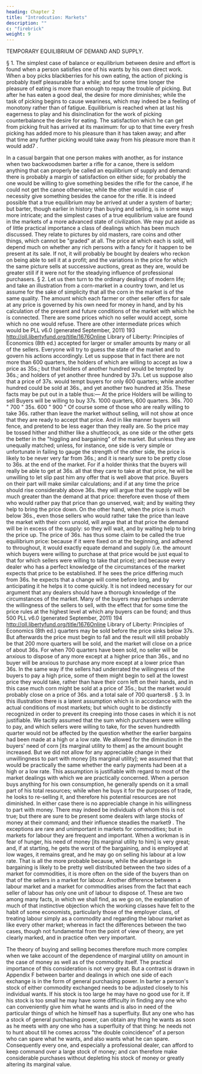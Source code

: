 ```yaml
---
heading: Chapter 2
title: "Introdcution: Markets"
description: ""
c: "firebrick"
weight: 9
---
```



TEMPORARY EQUILIBRIUM OF DEMAND AND SUPPLY.

§ 1. The simplest case of balance or equilibrium between desire and effort is found
when a person satisfies one of his wants by his own direct work. When a boy picks
blackberries for his own eating, the action of picking is probably itself pleasurable for
a while; and for some time longer the pleasure of eating is more than enough to repay
the trouble of picking. But after he has eaten a good deal, the desire for more
diminishes; while the task of picking begins to cause weariness, which may indeed be
a feeling of monotony rather than of fatigue. Equilibrium is reached when at last his
eagerness to play and his disinclination for the work of picking counterbalance the
desire for eating. The satisfaction which he can get from picking fruit has arrived at its
maximum: for up to that time every fresh picking has added more to his pleasure than
it has taken away; and after that time any further picking would take away from his
pleasure more than it would add7 .

In a casual bargain that one person makes with another, as for instance when two
backwoodsmen barter a rifle for a canoe, there is seldom anything that can properly
be called an equilibrium of supply and demand: there is probably a margin of
satisfaction on either side; for probably the one would be willing to give something
besides the rifle for the canoe, if he could not get the canoe otherwise; while the other
would in case of necessity give something besides the canoe for the rifle.
It is indeed possible that a true equilibrium may be arrived at under a system of barter;
but barter, though earlier in history than buying and selling, is in some ways more
intricate; and the simplest cases of a true equilibrium value are found in the markets
of a more advanced state of civilization.
We may put aside as of little practical importance a class of dealings which has been
much discussed. They relate to pictures by old masters, rare coins and other things,
which cannot be "graded" at all. The price at which each is sold, will depend much on
whether any rich persons with a fancy for it happen to be present at its sale. If not, it
will probably be bought by dealers who reckon on being able to sell it at a profit; and
the variations in the price for which the same picture sells at successive auctions,
great as they are, would be greater still if it were not for the steadying influence of
professional purchasers.
§ 2. Let us then turn to the ordinary dealings of modern life; and take an illustration
from a corn-market in a country town, and let us assume for the sake of simplicity that
all the corn in the market is of the same quality. The amount which each farmer or
other seller offers for sale at any price is governed by his own need for money in
hand, and by his calculation of the present and future conditions of the market with
which he is connected. There are some prices which no seller would accept, some
which no one would refuse. There are other intermediate prices which would be
PLL v6.0 (generated September, 2011)
193
http://oll.libertyfund.org/title/1676Online Library of Liberty: Principles of Economics (8th ed.)
accepted for larger or smaller amounts by many or all of the sellers. Everyone will try
to guess the state of the market and to govern his actions accordingly. Let us suppose
that in fact there are not more than 600 quarters, the holders of which are willing to
accept as low a price as 35s.; but that holders of another hundred would be tempted
by 36s.; and holders of yet another three hundred by 37s. Let us suppose also that a
price of 37s. would tempt buyers for only 600 quarters; while another hundred could
be sold at 36s., and yet another two hundred at 35s. These facts may be put out in a
table thus:—
At the price Holders will be willing to sell Buyers will be willing to buy
37s.
1000 quarters,
600 quarters.
36s.
700 "
700 "
35s.
600 "
900 "
Of course some of those who are really willing to take 36s. rather than leave the
market without selling, will not show at once that they are ready to accept that price.
And in like manner buyers will fence, and pretend to be less eager than they really
are. So the price may be tossed hither and thither like a shuttlecock, as one side or the
other gets the better in the "higgling and bargaining" of the market. But unless they
are unequally matched; unless, for instance, one side is very simple or unfortunate in
failing to gauge the strength of the other side, the price is likely to be never very far
from 36s.; and it is nearly sure to be pretty close to 36s. at the end of the market. For
if a holder thinks that the buyers will really be able to get at 36s. all that they care to
take at that price, he will be unwilling to let slip past him any offer that is well above
that price.
Buyers on their part will make similar calculations; and if at any time the price should
rise considerably above 36s. they will argue that the supply will be much greater than
the demand at that price: therefore even those of them who would rather pay that price
than go unserved, wait; and by waiting they help to bring the price down. On the other
hand, when the price is much below 36s., even those sellers who would rather take the
price than leave the market with their corn unsold, will argue that at that price the
demand will be in excess of the supply: so they will wait, and by waiting help to bring
the price up.
The price of 36s. has thus some claim to be called the true equilibrium price: because
if it were fixed on at the beginning, and adhered to throughout, it would exactly
equate demand and supply (i.e. the amount which buyers were willing to purchase at
that price would be just equal to that for which sellers were willing to take that price);
and because every dealer who has a perfect knowledge of the circumstances of the
market expects that price to be established. If he sees the price differing much from
36s. he expects that a change will come before long, and by anticipating it he helps it
to come quickly.
It is not indeed necessary for our argument that any dealers should have a thorough
knowledge of the circumstances of the market. Many of the buyers may perhaps
underrate the willingness of the sellers to sell, with the effect that for some time the
price rules at the highest level at which any buyers can be found; and thus 500
PLL v6.0 (generated September, 2011)
194
http://oll.libertyfund.org/title/1676Online Library of Liberty: Principles of Economics (8th ed.)
quarters may be sold before the price sinks below 37s. But afterwards the price must
begin to fall and the result will still probably be that 200 more quarters will be sold,
and the market will close on a price of about 36s. For when 700 quarters have been
sold, no seller will be anxious to dispose of any more except at a higher price than
36s., and no buyer will be anxious to purchase any more except at a lower price than
36s. In the same way if the sellers had underrated the willingness of the buyers to pay
a high price, some of them might begin to sell at the lowest price they would take,
rather than have their corn left on their hands, and in this case much corn might be
sold at a price of 35s.; but the market would probably close on a price of 36s. and a
total sale of 700 quarters8 .
§ 3. In this illustration there is a latent assumption which is in accordance with the
actual conditions of most markets; but which ought to be distinctly recognized in
order to prevent its creeping into those cases in which it is not justifiable. We tacitly
assumed that the sum which purchasers were willing to pay, and which sellers were
willing to take, for the seven hundredth quarter would not be affected by the question
whether the earlier bargains had been made at a high or a low rate. We allowed for the
diminution in the buyers' need of corn [its marginal utility to them] as the amount
bought increased. But we did not allow for any appreciable change in their
unwillingness to part with money [its marginal utility]; we assumed that that would be
practically the same whether the early payments had been at a high or a low rate.
This assumption is justifiable with regard to most of the market dealings with which
we are practically concerned. When a person buys anything for his own consumption,
he generally spends on it a small part of his total resources; while when he buys it for
the purposes of trade, he looks to re-selling it, and therefore his potential resources are
not diminished. In either case there is no appreciable change in his willingness to part
with money. There may indeed be individuals of whom this is not true; but there are
sure to be present some dealers with large stocks of money at their command; and
their influence steadies the market9 .
The exceptions are rare and unimportant in markets for commodities; but in markets
for labour they are frequent and important. When a workman is in fear of hunger, his
need of money [its marginal utility to him] is very great; and, if at starting, he gets the
worst of the bargaining, and is employed at low wages, it remains great, and he may
go on selling his labour at a low rate. That is all the more probable because, while the
advantage in bargaining is likely to be pretty well distributed between the two sides of
a market for commodities, it is more often on the side of the buyers than on that of the
sellers in a market for labour. Another difference between a labour market and a
market for commodities arises from the fact that each seller of labour has only one
unit of labour to dispose of. These are two among many facts, in which we shall find,
as we go on, the explanation of much of that instinctive objection which the working
classes have felt to the habit of some economists, particularly those of the employer
class, of treating labour simply as a commodity and regarding the labour market as
like every other market; whereas in fact the differences between the two cases, though
not fundamental from the point of view of theory, are yet clearly marked, and in
practice often very important.

The theory of buying and selling becomes therefore much more complex when we
take account of the dependence of marginal utility on amount in the case of money as
well as of the commodity itself. The practical importance of this consideration is not
very great. But a contrast is drawn in Appendix F between barter and dealings in
which one side of each exchange is in the form of general purchasing power. In barter
a person's stock of either commodity exchanged needs to be adjusted closely to his
individual wants. If his stock is too large he may have no good use for it. If his stock
is too small he may have some difficulty in finding any one who can conveniently
give him what he wants and is also in need of the particular things of which he
himself has a superfluity. But any one who has a stock of general purchasing power,
can obtain any thing he wants as soon as he meets with any one who has a superfluity
of that thing: he needs not to hunt about till he comes across "the double coincidence"
of a person who can spare what he wants, and also wants what he can spare.
Consequently every one, and especially a professional dealer, can afford to keep
command over a large stock of money; and can therefore make considerable
purchases without depleting his stock of money or greatly altering its marginal value.